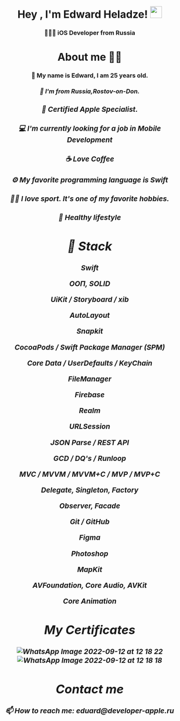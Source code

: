 <h1 align="center">Hey 
, I'm Edward Heladze!<a href="https://snipp.ru/handbk/emoji target="_blank""></a> 
<img src="https://github.com/blackcater/blackcater/raw/main/images/Hi.gif" height="32"/></h1>
<h3 align="center"> 👨🏻‍💻 iOS Developer from Russia </h3>
<h1 align="center">About me 💁‍♂️
<h3 align="center"> 🚀  My name is Edward, I am 25 years old. 
<h3 align="center"> <I have been doing programming for about two months, trying out different technologies, in particular in iOS.
<h3 align="center"> 🏡 I'm from Russia,Rostov-on-Don.
<h3 align="center"> 🍏 Certified Apple Specialist.
<h3 align="center"> 💻 I'm currently looking for a job in Mobile Development
<h3 align="center"> ☕	Love Coffee
<h3 align="center"> ⚙️ My favorite programming language is Swift
<h3 align="center"> 🏋️‍♀️	I love sport. It's one of my favorite hobbies.
<h3 align="center"> 🥑	Healthy lifestyle</h3>


<h1 align="center"> 📌 Stack  </a>
<h3 align="center">

Swift

ООП, SOLID

UiKit / Storyboard / xib

AutoLayout

Snapkit

CocoaPods / Swift Package Manager (SPM)

Core Data / UserDefaults / KeyChain

FileManager

Firebase

Realm

URLSession

JSON Parse / REST API

GCD / DQ's / Runloop

MVC / MVVM / MVVM+C / MVP / MVP+C

Delegate, Singleton, Factory

Observer, Facade

Git / GitHub

Figma

Photoshop

MapKit

AVFoundation, Core Audio, AVKit

Core Animation

<h1 align="center">My Certificates  </a>
<h3 align="center">

           
![WhatsApp Image 2022-09-12 at 12 18 22](https://user-images.githubusercontent.com/94724654/189617975-70c5a008-e958-411a-895e-56bd99b3c450.jpeg)
![WhatsApp Image 2022-09-12 at 12 18 18](https://user-images.githubusercontent.com/94724654/189618000-f9458549-b5ab-4129-b993-6fe98186b366.jpeg)

<h1 align="center"> Contact me
<h3 align="center"> 📫 How to reach me: eduard@developer-apple.ru </h3>

